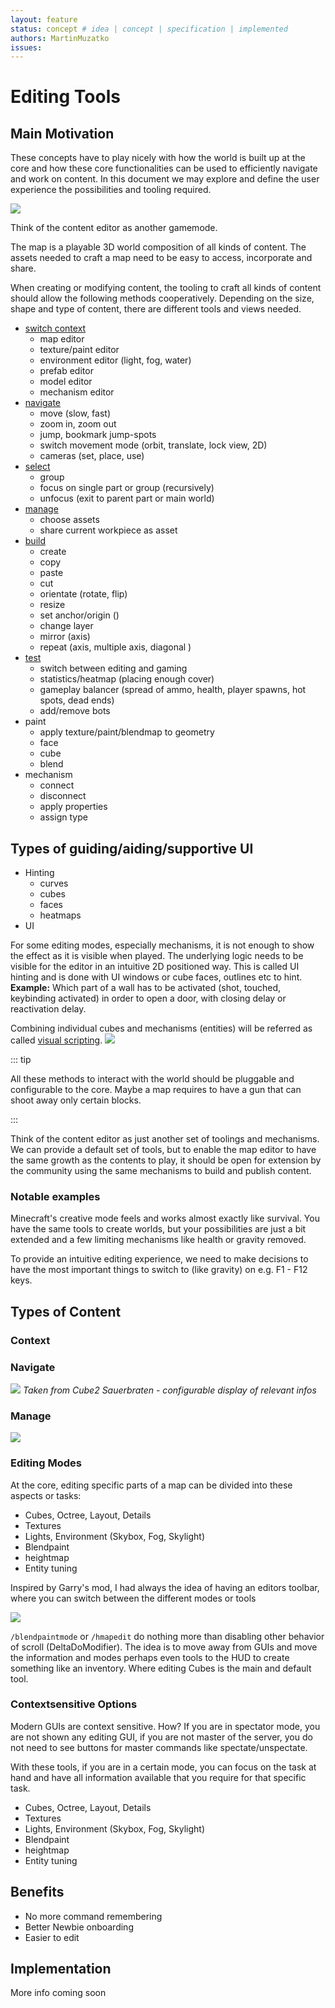 ```yaml
---
layout: feature
status: concept # idea | concept | specification | implemented
authors: MartinMuzatko
issues: 
---
```


# Editing Tools

## Main Motivation

These concepts have to play nicely with how the world is built up at the core and how these core functionalities can be used to efficiently navigate and work on content. In this document we may explore and define the user experience the possibilities and tooling required.

![](./content-parts.svg)

Think of the content editor as another gamemode.

The map is a playable 3D world composition of all kinds of content.
The assets needed to craft a map need to be easy to access, incorporate and share.

When creating or modifying content, the tooling to craft all kinds of content should allow the following methods cooperatively.
Depending on the size, shape and type of content, there are different tools and views needed.

* [switch context](context)
    * map editor
    * texture/paint editor
    * environment editor (light, fog, water)
    * prefab editor
    * model editor
    * mechanism editor
* [navigate](#navigate)
    * move (slow, fast)
    * zoom in, zoom out
    * jump, bookmark jump-spots
    * switch movement mode (orbit, translate, lock view, 2D)
    * cameras (set, place, use)
* [select](#select)
    * group
    * focus on single part or group (recursively)
    * unfocus (exit to parent part or main world)
* [manage](#manage)
    * choose assets
    * share current workpiece as asset
* [build](#build)
    * create
    * copy
    * paste
    * cut
    * orientate (rotate, flip)
    * resize
    * set anchor/origin ()
    * change layer
    * mirror (axis)
    * repeat (axis, multiple axis, diagonal )
* [test](#test)
    * switch between editing and gaming
    * statistics/heatmap (placing enough cover)
    * gameplay balancer (spread of ammo, health, player spawns, hot spots, dead ends)
    * add/remove bots
* paint
    * apply texture/paint/blendmap to geometry
    * face
    * cube
    * blend
* mechanism
    * connect
    * disconnect
    * apply properties
    * assign type

## Types of guiding/aiding/supportive UI

* Hinting
    * curves
    * cubes
    * faces
    * heatmaps
* UI

For some editing modes, especially mechanisms, it is not enough to show the effect as it is visible when played. The underlying logic needs to be visible for the editor in an intuitive 2D positioned way. This is called UI hinting and is done with UI windows or cube faces, outlines etc to hint.
**Example:** Which part of a wall has to be activated (shot, touched, keybinding activated) in order to open a door, with closing delay or reactivation delay.

Combining individual cubes and mechanisms (entities) will be referred as called [visual scripting](./3d-visual-scripting).
![](./visual-scripting.png)

::: tip

All these methods to interact with the world should be pluggable and configurable to the core.
Maybe a map requires to have a gun that can shoot away only certain blocks.

:::

Think of the content editor as just another set of toolings and mechanisms. We can provide a default set of tools, but to enable the map editor to have the same growth as the contents to play, it should be open for extension by the community using the same mechanisms to build and publish content.

### Notable examples

Minecraft's creative mode feels and works almost exactly like survival. You have the same tools to create worlds, but your possibilities are just a bit extended and a few limiting mechanisms like health or gravity removed.

To provide an intuitive editing experience, we need to make decisions to have the most important things to switch to (like gravity) on e.g. F1 - F12 keys.

## Types of Content

### Context

### Navigate

![](https://raw.githubusercontent.com/inexorgame/blog-media/master/2018/01/ld7Eucb.png)
_Taken from Cube2 Sauerbraten - configurable display of relevant infos_

### Manage

![](./assets.jpg)


### Editing Modes

At the core, editing specific parts of a map can be divided into these aspects or tasks:

* Cubes, Octree, Layout, Details
* Textures
* Lights, Environment (Skybox, Fog, Skylight)
* Blendpaint
* heightmap
* Entity tuning

Inspired by Garry's mod, I had always the idea of having an editors toolbar, where you can switch between the different modes or tools

![](https://raw.githubusercontent.com/inexorgame/blog-media/master/2018/01/b85gjcV.png)

`/blendpaintmode` or `/hmapedit` do nothing more than disabling other behavior of scroll (DeltaDoModifier).
The idea is to move away from GUIs and move the information and modes perhaps even tools to the HUD to create something like an inventory. Where editing Cubes is the main and default tool.

### Contextsensitive Options

Modern GUIs are context sensitive. How? If you are in spectator mode, you are not shown any editing GUI, if you are not master of the server, you do not need to see buttons for master commands like spectate/unspectate.

With these tools, if you are in a certain mode, you can focus on the task at hand and have all information available that you require for that specific task.

* Cubes, Octree, Layout, Details
* Textures
* Lights, Environment (Skybox, Fog, Skylight)
* Blendpaint
* heightmap
* Entity tuning

## Benefits

 * No more command remembering
 * Better Newbie onboarding 
 * Easier to edit

## Implementation


More info coming soon

